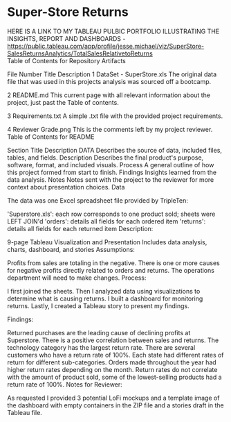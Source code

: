 # Super-Store Returns 

HERE IS A LINK TO MY TABLEAU PULBIC PORTFOLIO ILLUSTRATING THE INSIGHTS, REPORT AND DASHBOARDS - https://public.tableau.com/app/profile/jesse.michael/viz/SuperStore-SalesReturnsAnalytics/TotalSalesRelativetoReturns  
Table of Contents for Repository Artifacts

File Number	Title	Description
1	DataSet - SuperStore.xls	The original data file that was used in this projects analysis was sourced off a bootcamp.

2	README.md	This current page with all relevant information about the project, just past the Table of contents.

3	Requirements.txt	A simple .txt file with the provided project requirements.

4	Reviewer Grade.png	This is the comments left by my project reviewer.
Table of Contents for README

Section Title	Description
DATA	Describes the source of data, included files, tables, and fields.
Description	Describes the final product's purpose, software, format, and included visuals.
Process	A general outline of how this project formed from start to finish.
Findings	Insights learned from the data analysis.
Notes	Notes sent with the project to the reviewer for more context about presentation choices.
Data

The data was one Excel spreadsheet file provided by TripleTen:

'Superstore.xls': each row corresponds to one product sold; sheets were LEFT JOIN'd
'orders': details all fields for each ordered item
'returns': details all fields for each returned item
Description:

9-page Tableau Visualization and Presentation
Includes data analysis, charts, dashboard, and stories
Assumptions:

Profits from sales are totaling in the negative.
There is one or more causes for negative profits directly related to orders and returns.
The operations department will need to make changes.
Process:

I first joined the sheets. Then I analyzed data using visualizations to determine what is causing returns. I built a dashboard for monitoring returns. Lastly, I created a Tableau story to present my findings.

Findings:

Returned purchases are the leading cause of declining profits at Superstore.
There is a positive correlation between sales and returns.
The technology category has the largest return rate.
There are several customers who have a return rate of 100%.
Each state had different rates of return for different sub-categories.
Orders made throughout the year had higher return rates depending on the month.
Return rates do not correlate with the amount of product sold, some of the lowest-selling products had a return rate of 100%.
Notes for Reviewer:

As requested I provided 3 potential LoFi mockups and a template image of the dashboard with empty containers in the ZIP file and a stories draft in the Tableau file.
